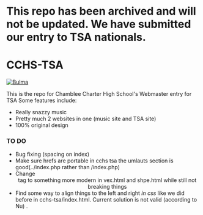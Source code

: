 # This repo has been archived and will not be updated. We have submitted our entry to TSA nationals.
# __CCHS-TSA__

[![Bulma](https://bulma.io/images/made-with-bulma--black.png)](https://bulma.io)

This is the repo for Chamblee Charter High School's Webmaster entry for TSA
Some features include:
  - Really snazzy music
  - Pretty much 2 websites in one (music site and TSA site)
  - 100% original design


### TO DO
  - Bug fixing (spacing on index)
  - Make sure hrefs are portable in cchs tsa the umlauts section is good(../index.php rather than /index.php)
  - Change <center> tag to something more modern in vex.html and shpe.html while still not breaking things
  - Find some way to align things to the left and right *in css* like we did before in cchs-tsa/index.html. Current solution is not valid (according to Nu)
.
